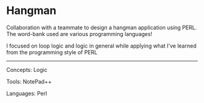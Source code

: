 # Hangman
Collaboration with a teammate to design a hangman application using PERL. The word-bank used are various programming languages!

I focused on loop logic and logic in general while applying what I've learned from the programming style of PERL

-----------------------------------------------------------------------------------------------  

Concepts: Logic

Tools: NotePad++

Languages: Perl
